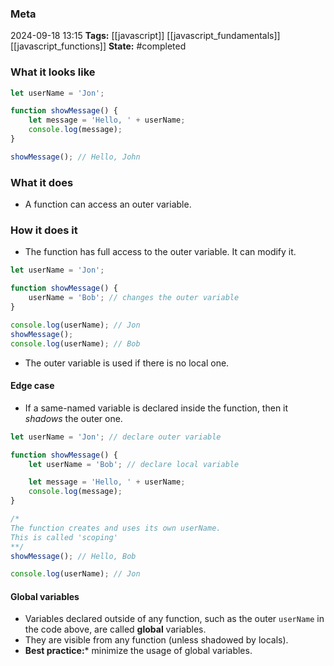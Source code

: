 ### Meta
2024-09-18 13:15
**Tags:** [[javascript]] [[javascript_fundamentals]] [[javascript_functions]]
**State:** #completed  

### What it looks like
```JavaScript title:app.js
let userName = 'Jon';

function showMessage() {
	let message = 'Hello, ' + userName;
	console.log(message);
}

showMessage(); // Hello, John
```

### What it does
- A function can access an outer variable.

### How it does it
- The function has full access to the outer variable. It can modify it.

```JavaScript title:app.js
let userName = 'Jon';

function showMessage() {
	userName = 'Bob'; // changes the outer variable
}

console.log(userName); // Jon
showMessage();
console.log(userName); // Bob
```

- The outer variable is used if there is no local one.

#### Edge case
- If a same-named variable is declared inside the function, then it *shadows* the outer one.

```JavaScript title:app.js
let userName = 'Jon'; // declare outer variable

function showMessage() {
	let userName = 'Bob'; // declare local variable

	let message = 'Hello, ' + userName;
	console.log(message);
}

/*
The function creates and uses its own userName.
This is called 'scoping'
**/
showMessage(); // Hello, Bob

console.log(userName); // Jon
```

#### Global variables
- Variables declared outside of any function, such as the outer `userName` in the code above, are called **global** variables.
- They are visible from any function (unless shadowed by locals).
- **Best practice:*** minimize the usage of global variables.